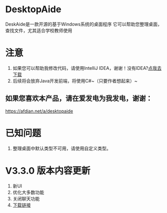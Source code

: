  DesktopAide
=====
DeskAide是一款开源的基于Windows系统的桌面程序
它可以帮助您整理桌面，查找文件，尤其适合学校教师使用

注意
====
1. 如果您可以帮助我修改代码，请使用IntelliJ IDEA，谢谢！没有IDEA?[点我去下载](https://www.jetbrains.com/zh-cn/idea/download/)
2. 后续将会放弃Java开发前端，将使用C#~（只要作者想起来）~


如果您喜欢本产品，请在爱发电为我发电，谢谢：
----------
https://afdian.net/a/desktopaide

已知问题
======
1. 整理桌面中默认类型不可用，请使用自定义类型。

V3.3.0 版本内容更新
=======
1. 新UI
2. 优化大多数功能
3. 关闭聊天功能
4. [下载链接](https://github.com/chenpuhao/DesktopAide/releases/download/DesktopAide/DesktopAide-withjre-3.3-setup.exe)

